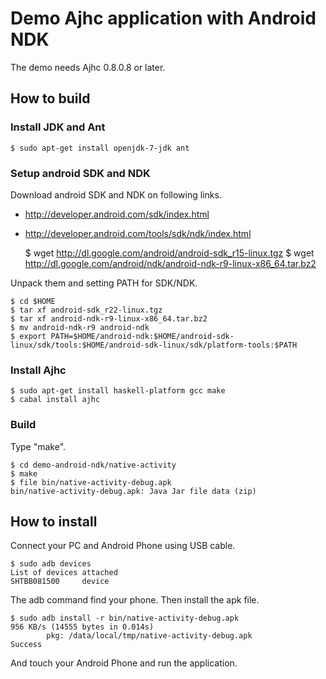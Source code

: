 Demo Ajhc application with Android NDK
======================================

The demo needs Ajhc 0.8.0.8 or later.

## How to build

### Install JDK and Ant

    $ sudo apt-get install openjdk-7-jdk ant

### Setup android SDK and NDK

Download android SDK and NDK on following links.

* http://developer.android.com/sdk/index.html
* http://developer.android.com/tools/sdk/ndk/index.html

    $ wget http://dl.google.com/android/android-sdk_r15-linux.tgz
    $ wget http://dl.google.com/android/ndk/android-ndk-r9-linux-x86_64.tar.bz2

Unpack them and setting PATH for SDK/NDK.

    $ cd $HOME
    $ tar xf android-sdk_r22-linux.tgz
    $ tar xf android-ndk-r9-linux-x86_64.tar.bz2
    $ mv android-ndk-r9 android-ndk
    $ export PATH=$HOME/android-ndk:$HOME/android-sdk-linux/sdk/tools:$HOME/android-sdk-linux/sdk/platform-tools:$PATH

### Install Ajhc

    $ sudo apt-get install haskell-platform gcc make
    $ cabal install ajhc

### Build

Type "make".

    $ cd demo-android-ndk/native-activity
    $ make
    $ file bin/native-activity-debug.apk
    bin/native-activity-debug.apk: Java Jar file data (zip)



## How to install

Connect your PC and Android Phone using USB cable.

    $ sudo adb devices
    List of devices attached 
    SHTBB081500     device

The adb command find your phone. Then install the apk file.

    $ sudo adb install -r bin/native-activity-debug.apk
    956 KB/s (14555 bytes in 0.014s)
            pkg: /data/local/tmp/native-activity-debug.apk
    Success

And touch your Android Phone and run the application.
